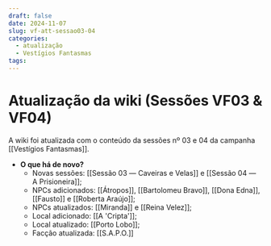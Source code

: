 ```yaml
---
draft: false
date: 2024-11-07
slug: vf-att-sessao03-04
categories:
  - atualização
  - Vestígios Fantasmas
tags:
---
```



# Atualização da wiki (Sessões VF03 & VF04)

A wiki foi atualizada com o conteúdo da sessões nº 03 e 04 da campanha [[Vestígios Fantasmas]].

<!-- more -->

- **O que há de novo?**
	- Novas sessões: [[Sessão 03 ― Caveiras e Velas]] e [[Sessão 04 ― A Prisioneira]];
	- NPCs adicionados: [[Átropos]], [[Bartolomeu Bravo]], [[Dona Edna]], [[Fausto]] e [[Roberta Araújo]];
	- NPCs atualizados: [[Miranda]] e [[Reina Velez]];
	- Local adicionado: [[A 'Cripta']];
	- Local atualizado: [[Porto Lobo]];
	- Facção atualizada: [[S.A.P.O.]]